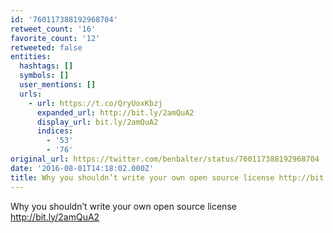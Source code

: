 ```yaml
---
id: '760117388192968704'
retweet_count: '16'
favorite_count: '12'
retweeted: false
entities:
  hashtags: []
  symbols: []
  user_mentions: []
  urls:
    - url: https://t.co/QryUoxKbzj
      expanded_url: http://bit.ly/2amQuA2
      display_url: bit.ly/2amQuA2
      indices:
        - '53'
        - '76'
original_url: https://twitter.com/benbalter/status/760117388192968704
date: '2016-08-01T14:18:02.000Z'
title: Why you shouldn’t write your own open source license http://bit.ly/2amQuA2
---
```


Why you shouldn’t write your own open source license http://bit.ly/2amQuA2